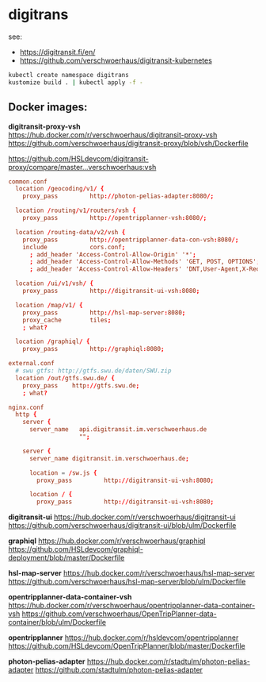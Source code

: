 # digitrans

see:
- https://digitransit.fi/en/
- https://github.com/verschwoerhaus/digitransit-kubernetes


```bash
kubectl create namespace digitrans
kustomize build . | kubectl apply -f -
```



## Docker images:

**digitransit-proxy-vsh**
https://hub.docker.com/r/verschwoerhaus/digitransit-proxy-vsh
https://github.com/verschwoerhaus/digitransit-proxy/blob/vsh/Dockerfile

https://github.com/HSLdevcom/digitransit-proxy/compare/master...verschwoerhaus:vsh

```conf
common.conf
  location /geocoding/v1/ {
    proxy_pass         http://photon-pelias-adapter:8080/;

  location /routing/v1/routers/vsh {
    proxy_pass         http://opentripplanner-vsh:8080/;

  location /routing-data/v2/vsh {
    proxy_pass         http://opentripplanner-data-con-vsh:8080/;
    include            cors.conf;
      ; add_header 'Access-Control-Allow-Origin' '*';
      ; add_header 'Access-Control-Allow-Methods' 'GET, POST, OPTIONS';
      ; add_header 'Access-Control-Allow-Headers' 'DNT,User-Agent,X-Requested-With,If-Modified-Since,Cache-Control,Content-Type,Range';

  location /ui/v1/vsh/ {
    proxy_pass         http://digitransit-ui-vsh:8080;

  location /map/v1/ {
    proxy_pass         http://hsl-map-server:8080;
    proxy_cache        tiles; 
    ; what?

  location /graphiql/ {
    proxy_pass         http://graphiql:8080;
```

```conf
external.conf
  # swu gtfs: http://gtfs.swu.de/daten/SWU.zip
  location /out/gtfs.swu.de/ {
    proxy_pass    http://gtfs.swu.de;
    ; what?
```

```conf
nginx.conf
  http {
    server {
      server_name   api.digitransit.im.verschwoerhaus.de
                    "";

    server {
      server_name digitransit.im.verschwoerhaus.de;

      location = /sw.js {
        proxy_pass         http://digitransit-ui-vsh:8080;

      location / {
        proxy_pass         http://digitransit-ui-vsh:8080;

```

**digitransit-ui**
https://hub.docker.com/r/verschwoerhaus/digitransit-ui
https://github.com/verschwoerhaus/digitransit-ui/blob/ulm/Dockerfile

**graphiql**
https://hub.docker.com/r/verschwoerhaus/graphiql
https://github.com/HSLdevcom/graphiql-deployment/blob/master/Dockerfile

**hsl-map-server**
https://hub.docker.com/r/verschwoerhaus/hsl-map-server
https://github.com/verschwoerhaus/hsl-map-server/blob/ulm/Dockerfile

**opentripplanner-data-container-vsh**
https://hub.docker.com/r/verschwoerhaus/opentripplanner-data-container-vsh
https://github.com/verschwoerhaus/OpenTripPlanner-data-container/blob/ulm/Dockerfile

**opentripplanner**
https://hub.docker.com/r/hsldevcom/opentripplanner
https://github.com/HSLdevcom/OpenTripPlanner/blob/master/Dockerfile

**photon-pelias-adapter**
https://hub.docker.com/r/stadtulm/photon-pelias-adapter
https://github.com/stadtulm/photon-pelias-adapter
